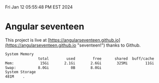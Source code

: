 Fri Jan 12 05:55:48 PM EST 2024

# Angular seventeen


This project is live at [https://angularseventeen.github.io](https://angularseventeen.github.io "seventeen!") thanks to Github.

```bash
System Memory
               total        used        free      shared  buff/cache   available
Mem:            15Gi       2.1Gi       2.6Gi       325Mi        11Gi        13Gi
Swap:          8.0Gi          0B       8.0Gi
System Storage
481M	.
```
